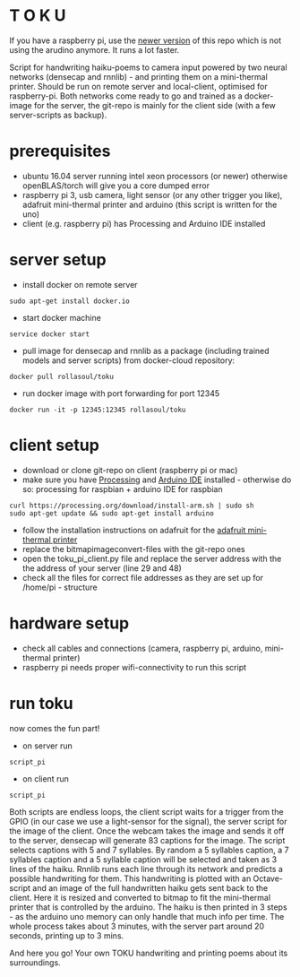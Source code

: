 # T O K U

If you have a raspberry pi, use the [newer version](https://github.com/rollasoul/toku) of this repo which is not using the arudino anymore. It runs a lot faster. 

Script for handwriting haiku-poems to camera input powered by two neural networks (densecap and rnnlib) - and printing them on a mini-thermal printer. Should be run on remote server and local-client, optimised for raspberry-pi. Both networks come ready to go and trained as a docker-image for the server, the git-repo is mainly for the client side (with a few server-scripts as backup). 

# prerequisites
- ubuntu 16.04 server running intel xeon processors (or newer) otherwise openBLAS/torch will give you a core dumped error
- raspberry pi 3, usb camera, light sensor (or any other trigger you like), adafruit mini-thermal printer and arduino (this script is written for the uno)
- client (e.g. raspberry pi) has Processing and Arduino IDE installed

# server setup

- install docker on remote server
```
sudo apt-get install docker.io
```

- start docker machine
```
service docker start
```

- pull image for densecap and rnnlib as a package (including trained models and server scripts) from docker-cloud repository:
```
docker pull rollasoul/toku

```

- run docker image with port forwarding for port 12345
```
docker run -it -p 12345:12345 rollasoul/toku
```

# client setup

- download or clone git-repo on client (raspberry pi or mac)
- make sure you have [Processing](https://processing.org/) and [Arduino IDE](https://www.arduino.cc/)  installed - otherwise do so:
  processing for raspbian + arduino IDE for raspbian
```
curl https://processing.org/download/install-arm.sh | sudo sh
sudo apt-get update && sudo apt-get install arduino
```

- follow the installation instructions on adafruit for the [adafruit mini-thermal printer](https://learn.adafruit.com/mini-thermal-receipt-printer/)
- replace the bitmapimageconvert-files with the git-repo ones
- open the toku_pi_client.py file and replace the server address with the the address of your server (line 29 and 48)
- check all the files for correct file addresses as they are set up for /home/pi - structure

# hardware setup

- check all cables and connections (camera, raspberry pi, arduino, mini-thermal printer)
- raspberry pi needs proper wifi-connectivity to run this script

# run toku

now comes the fun part! 

- on server run
```
script_pi
```

- on client run 
```
script_pi
```

Both scripts are endless loops, the client script waits for a trigger from the GPIO (in our case we use a light-sensor for the signal), the server script for the image of the client. Once the webcam takes the image and sends it off to the server, densecap will generate 83 captions for the image. The script selects captions with 5 and 7 syllables. By random a 5 syllables caption, a 7 syllables caption and a 5 syllable caption will be selected and taken as 3 lines of the haiku. Rnnlib runs each line through its network and predicts a possible handwriting for them. This handwriting is plotted with an Octave-script and an image of the full handwritten haiku gets sent back to the client. Here it is resized and converted to bitmap to fit the mini-thermal printer that is controlled by the arduino. The haiku is then printed in 3 steps - as the arduino uno memory can only handle that much info per time. The whole process takes about 3 minutes, with the server part around 20 seconds, printing up to 3 mins. 

And here you go! Your own TOKU handwriting and printing poems about its surroundings.   

